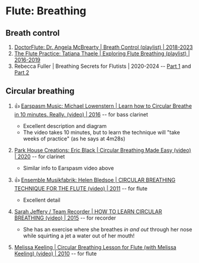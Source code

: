 # Flute: Breathing

## Breath control

1. [DoctorFlute: Dr. Angela McBrearty | Breath Control (playlist) | 2018-2023](https://www.youtube.com/playlist?list=PLyAvGjkONBvVd3SkRFcK-yXvoo3ToousJ)
1. [The Flute Practice: Tatiana Thaele | Exploring Flute Breathing (playlist) | 2016-2019](https://www.youtube.com/playlist?list=PLg66Jjfuwi_1Cu8zdT1BYTlEVwGSVpxsF)
1. Rebecca Fuller | Breathing Secrets for Flutists | 2020-2024 --
   [Part 1](https://learnfluteonline.com/breathing-secrets-for-flutists/) and
   [Part 2](https://learnfluteonline.com/breathing-secrets-for-flutists-part-2/)


## Circular breathing

1. :thumbsup: [Earspasm Music: Michael Lowenstern | Learn how to Circular Breathe in 10 minutes. Really. (video) | 2016](https://www.youtube.com/watch?v=qcyY0tsGm6A) -- for bass clarinet
   - Excellent description and diagram
   - The video takes 10 minutes, but to learn the technique will "take weeks of practice" (as he says at 4m28s)

1. [Park House Creations: Eric Black | Circular Breathing Made Easy (video) | 2020](https://www.youtube.com/watch?v=A7bHi-Q3AZo) -- for clarinet
   - Similar info to Earspasm video above

1. :thumbsup: [Ensemble Musikfabrik: Helen Bledsoe | CIRCULAR BREATHING TECHNIQUE FOR THE FLUTE (video) | 2011](https://www.youtube.com/watch?v=UQyAotWQjZQ) -- for flute
   - Excellent detail

1. [Sarah Jeffery / Team Recorder | HOW TO LEARN CIRCULAR BREATHING (video) | 2015](https://www.youtube.com/watch?v=4ZyEpu5rqX0) -- for recorder
   - She has an exercise where she breathes *in and out* through her nose while squirting a jet a water out of her mouth!

1. [Melissa Keeling | Circular Breathing Lesson for Flute (with Melissa Keeling) (video) | 2010](https://www.youtube.com/watch?v=UtpGyZif-h8) -- for flute

